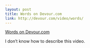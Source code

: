 ```yaml
--- 
layout: post
title: Words on Devour.com
link: http://devour.com/video/words/
---
```

<a href="http://devour.com/video/words/">Words on
Devour.com</a>

<p>I don’t know how to describe this video.</p>
